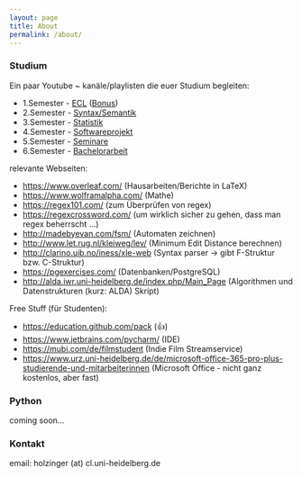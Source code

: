 ```yaml
---
layout: page
title: About
permalink: /about/
---
```


### Studium

Ein paar Youtube ~ kanäle/playlisten die euer Studium begleiten:  

* 1.Semester - [ECL](https://www.youtube.com/watch?v=3Dt_yh1mf_U&list=PLQiyVNMpDLKnZYBTUOlSI9mi9wAErFtFm) ([Bonus](https://www.youtube.com/watch?v=9iYwUh1Hdho))
* 2.Semester - [Syntax/Semantik](https://www.youtube.com/user/thelingspace)
* 3.Semester - [Statistik](https://www.youtube.com/watch?v=aircAruvnKk&list=PLZHQObOWTQDNU6R1_67000Dx_ZCJB-3pi)
* 4.Semester - [Softwareprojekt](https://www.youtube.com/user/sentdex)
* 5.Semester - [Seminare](https://www.youtube.com/user/keeroyz)
* 6.Semester - [Bachelorarbeit](https://www.youtube.com/user/empnp)

relevante Webseiten:  
* <https://www.overleaf.com/> (Hausarbeiten/Berichte in LaTeX)
* <https://www.wolframalpha.com/> (Mathe)
* <https://regex101.com/> (zum Überprüfen von regex)
* <https://regexcrossword.com/> (um wirklich sicher zu gehen, dass man regex beherrscht ...)
* <http://madebyevan.com/fsm/> (Automaten zeichnen)
* <http://www.let.rug.nl/kleiweg/lev/> (Minimum Edit Distance berechnen)
* <http://clarino.uib.no/iness/xle-web> (Syntax parser -> gibt F-Struktur bzw. C-Struktur)
* <https://pgexercises.com/> (Datenbanken/PostgreSQL)
* <http://alda.iwr.uni-heidelberg.de/index.php/Main_Page> (Algorithmen und Datenstrukturen (kurz: ALDA) Skript)

Free Stuff (für Studenten):  
* <https://education.github.com/pack> (:+1:)
* <https://www.jetbrains.com/pycharm/> (IDE)
* <https://mubi.com/de/filmstudent> (Indie Film Streamservice)
* <https://www.urz.uni-heidelberg.de/de/microsoft-office-365-pro-plus-studierende-und-mitarbeiterinnen> (Microsoft Office - nicht ganz kostenlos, aber fast)

### Python

coming soon...

### Kontakt

email: holzinger (at) cl.uni-heidelberg.de